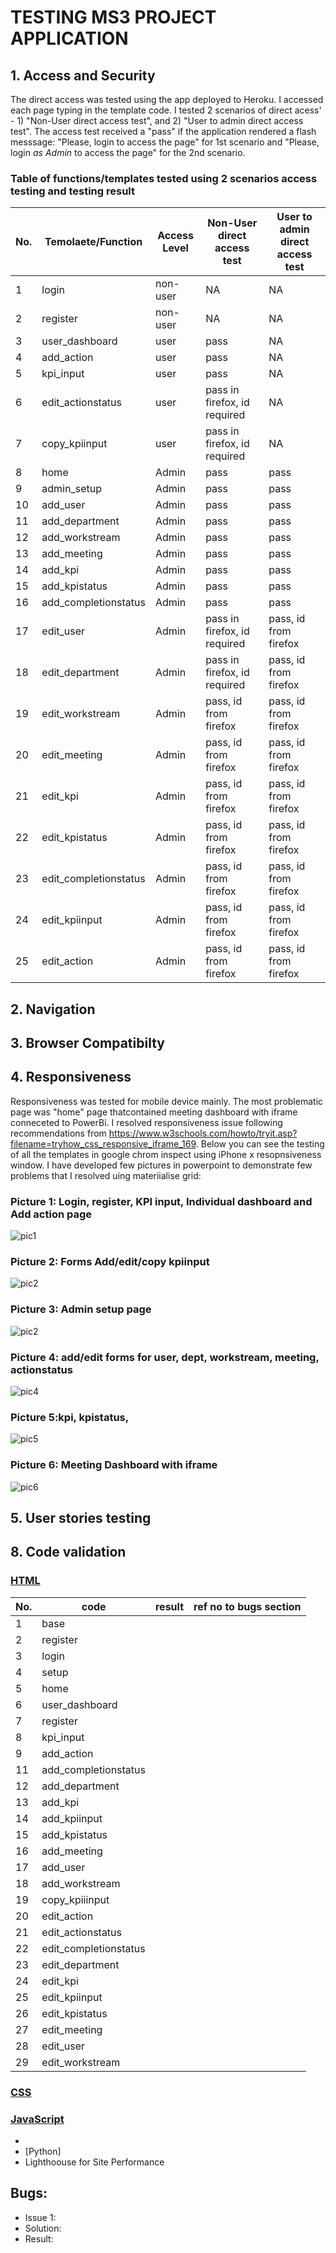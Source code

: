 # TESTING MS3 PROJECT APPLICATION
## **1. Access and Security**
The direct access was tested using the app deployed to Heroku. I accessed each page typing in the template code. 
I tested 2 scenarios of direct acess' - 1) "Non-User direct access test",  and 2) "User to admin direct access test".
The access test received a "pass" if the application rendered a flash messsage: "Please, login to access the page" for 1st scenario and "Please, login *as Admin* to access the page" for the 2nd scenario.

### Table of functions/templates tested using 2 scenarios access testing and testing result
No. | Temolaete/Function        | Access Level  | Non-User direct access test  | User to admin direct access test
--  |--                         |--        |--      | --    
1   | login                     | non-user |   NA   |  NA
2   | register                  | non-user |   NA   |  NA
3   | user_dashboard            | user     | pass   | NA
4   | add_action                | user     | pass   | NA
5   | kpi_input                 | user     | pass   | NA
6   | edit_actionstatus         | user     | pass in firefox, id required   | NA
7   | copy_kpiinput             | user     | pass in firefox, id required   | NA
8   | home                      | Admin    | pass   | pass
9   | admin_setup               | Admin    | pass   | pass
10  | add_user                  | Admin    | pass   | pass
11  | add_department            | Admin    | pass   | pass
12  | add_workstream            | Admin    | pass   | pass
13  | add_meeting               | Admin    | pass   | pass
14  | add_kpi                   | Admin    | pass   | pass
15  | add_kpistatus             | Admin    | pass   | pass
16  | add_completionstatus      | Admin    | pass   | pass
17  | edit_user                 | Admin    | pass in firefox, id required | pass, id from firefox
18  | edit_department           | Admin    | pass in firefox, id required | pass, id from firefox
19  | edit_workstream           | Admin    | pass, id from firefox | pass, id from firefox
20  | edit_meeting              | Admin    | pass, id from firefox | pass, id from firefox
21  | edit_kpi                  | Admin    | pass, id from firefox | pass, id from firefox
22  | edit_kpistatus            | Admin    | pass, id from firefox | pass, id from firefox
23  | edit_completionstatus     | Admin    | pass, id from firefox | pass, id from firefox
24  | edit_kpiinput             | Admin    | pass, id from firefox | pass, id from firefox
25  | edit_action               | Admin    | pass, id from firefox | pass, id from firefox
## **2. Navigation**
## **3. Browser Compatibilty**
## **4. Responsiveness**
Responsiveness was tested for mobile device mainly. The most problematic page was "home" page thatcontained meeting dashboard with iframe conneceted to PowerBi. I resolved responsiveness issue following recommendations from https://www.w3schools.com/howto/tryit.asp?filename=tryhow_css_responsive_iframe_169. Below you can see the testing of all the templates in google chrom inspect using iPhone x resopnsiveness window. I have developed few pictures in powerpoint to demonstrate few problems that I resolved uing materiialise grid: 

### Picture 1: Login, register, KPI input, Individual dashboard and Add action page
![pic1](static/img/responsiveness1.jpg)


### Picture 2: Forms Add/edit/copy kpiinput
![pic2](static/img/responsiveness2.jpg)


### Picture 3: Admin setup page
![pic2](static/img/responsiveness3.jpg)


### Picture 4: add/edit forms for user, dept, workstream, meeting, actionstatus
![pic4](static/img/responsiveness4.jpg)

### Picture 5:kpi, kpistatus, 
![pic5](static/img/responsiveness5.jpg)

### Picture 6: Meeting Dashboard with iframe
![pic6](static/img/responsiveness6.jpg)



## **5. User stories testing**
## **8. Code validation**
### **[HTML](https://validator.w3.org/)**
No. | code | result | ref no to bugs section
--  |--    |--      |-- 
1   | base |
2   | register |
3   | login |
4   | setup |
5   | home |
6   | user_dashboard |
7   | register |
8   | kpi_input |
9   | add_action |
11   | add_completionstatus |
12   | add_department |
13   | add_kpi |
14   | add_kpiinput |
15   | add_kpistatus |
16   | add_meeting |
17   | add_user |
18   | add_workstream |
19   | copy_kpiiinput |
20   | edit_action |
21   | edit_actionstatus |
22   | edit_completionstatus |
23   | edit_department |
24   | edit_kpi |
25  | edit_kpiinput |
26  | edit_kpistatus |
27  | edit_meeting |
28  | edit_user |
29  | edit_workstream |


### **[CSS](https://jigsaw.w3.org/css-validator/)**
### **[JavaScript](https://jshint.com/)**

* 
* [Python]
* Lighthoouse for Site Performance

## Bugs:
* Issue 1:
* Solution:
* Result: